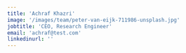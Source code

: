 ```yaml
---
title: 'Achraf Khazri'
image: '/images/team/peter-van-eijk-711986-unsplash.jpg'
jobtitle: 'CEO, Research Engineer'
email: 'achraf@test.com'
linkedinurl: ''
---
```

